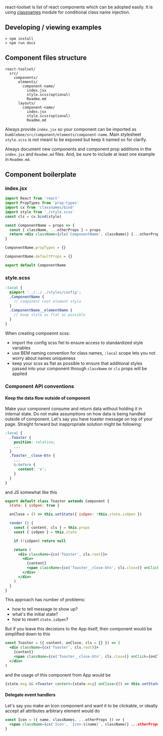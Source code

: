 react-toolset is list of react components which can be adopted easily. It is using [classnames] module for conditional class name injection.

## Developing / viewing examples
```
> npm install
> npm run docs
```

## Component files structure
```
react-toolset/
  src/
    components/
      elements/
        component-name/
          index.jsx
          style.scss(optional)
          Readme.md
      layouts/
        component-name/
          index.jsx
          style.scss(optional)
          Readme.md
```

Always provide `index.jsx` so your component can be imported as `bumblebee/src/component/elements/component-name`. Main stylesheet `style.scss` is not meant to be exposed but keep it named so for clarify.

Always document new components and component prop additions in the `index.jsx` and `Readme.md` files. And, be sure to include at least one example in `Readme.md`.

## Component boilerplate

### index.jsx
```jsx
import React from 'react'
import PropTypes from 'prop-types'
import cx from 'classnames/bind'
import style from './style.scss'
const cls = cx.bind(style)

const ComponentName = props => {
  const { className, ...otherProps } = props
  return <div className={cls('ComponentName', className)} {...otherProps}></div>
}

ComponentName.propTypes = {}

ComponentName.defaultProps = {}

export default ComponentName
```

### style.scss
```scss
:local {
  @import '../../../styles/config';
  .ComponentName {
    // component root element style
  }
  .ComponentName__elementName {
    // keep style as flat as possible
  }
}
```

When creating compoennt scss:
- import the config scss fiel to ensure access to standardized style variables
- use BEM naming convention for class names, `:local` scope lets you not worry about names uniqueness
- keep your scss as flat as possible to ensure that additional styles passed into your component through `className` or `cls` props will be applied

### Component API conventions

#### Keep the data flow outside of component

Make your component consume and return data without holding it in internal state. Do not make assumptions on how data is being handled outside of component. Let's say you have toaster message on top of your page. Straight forward but inappropriate solution might be following:

```scss
:local {
  .Toaster {
    position: relative;
    ...
  }
  .Toaster__close-btn {
    ...
    &:before {
      content: 'x';
    }
  }
}
```

and JS somewhat like this

```jsx
export default class Toaster extends Component {
  state: { isOpen: true }

  onClose = () => this.setState({ isOpen: !this.state.isOpen })

  render () {
    const { content, cls } = this.props
    const { isOpen } = this.state

    if (!isOpen) return null

    return (
      <div className={cx('Toaster', cls.root)}>
        <div>
          {content}
          <span className={cx('Toaster__close-btn', cls.close)} onClick={this.onClose}></span>
        </div>
      </div>
    )
  }
}
```

This approach has number of problems:
- how to tell message to show up?
- what's the initial state?
- how to revert `state.isOpen`?

But if you leave this decisions to the App itself, then component would be simplified down to this

```jsx
const Toaster = ({ content, onClose, cls = {} }) => (
  <div className={cx('Toaster', cls.root)}>
    {content}
    <span className={cx('Toaster__close-btn', cls.close)} onClick={onClose} />
  </div>
)
```

and the usage of this component from App would be

```jsx
{state.msg && <Toaster content={state.msg} onClose={() => this.setState({ msg: null })} />}
```

#### Delegate event handlers

Let's say you make an Icon component and want it to be clickable, or ideally accept all attributes arbitrary element would do

```jsx
const Icon = ({ name, classNames, ...otherProps }) => {
  <span className={cx('Icon', `Icon-${name}`, className)} ...otherProps />
}
```


[classnames]: https://github.com/JedWatson/classnames
